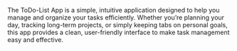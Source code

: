 The ToDo-List App is a simple, intuitive application designed to help you manage and organize your tasks efficiently. Whether you’re planning your day, tracking long-term projects, or simply keeping tabs on personal goals, this app provides a clean, user-friendly interface to make task management easy and effective.
